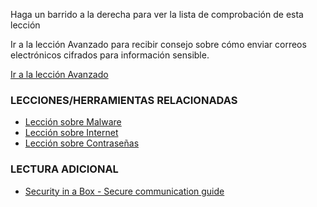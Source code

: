 [Title]: # (¿Y ahora qué?)
[Difficulty]: # (Principiante)
[Order]: # (13)

Haga un barrido a la derecha para ver la lista de comprobación de esta lección

Ir a la lección Avanzado para recibir consejo sobre cómo enviar correos electrónicos cifrados para información sensible.

[Ir a la lección Avanzado](umbrella://lesson/email/1)

### LECCIONES/HERRAMIENTAS RELACIONADAS

*   [Lección sobre Malware](umbrella://lesson/protecting-files)
*   [Lección sobre Internet](umbrella://lesson/the-internet)
*   [Lección sobre Contraseñas](umbrella://lesson/passwords)

### LECTURA ADICIONAL

*   [Security in a Box - Secure communication guide](https://securityinabox.org/en/guide/secure-communication)
